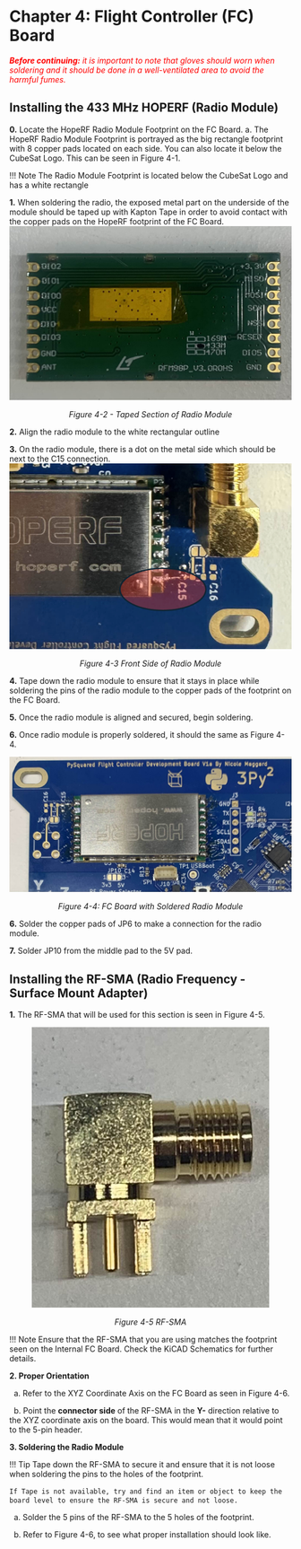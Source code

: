 # Chapter 4: Flight Controller (FC) Board 
<span style="color:red">***Before continuing:** it is important to note that gloves should worn when soldering and it should be done in a well-ventilated area to avoid the harmful fumes.*</span>

## Installing the 433 MHz HOPERF (Radio Module)

**0.** Locate the HopeRF Radio Module Footprint on the FC Board.
  a. The HopeRF Radio Module Footprint is portrayed as the big rectangle footprint with 8 copper pads located on each side. You can also locate it below the CubeSat Logo. This can be seen in Figure 4-1.

!!! Note
    The Radio Module Footprint is located below the CubeSat Logo and has a white rectangle

**1.** When soldering the radio, the exposed metal part on the underside of the module should be taped up with Kapton Tape in order to avoid contact with the copper pads on the HopeRF footprint of the FC Board.
![Figure 4-2](images/radiota.jpeg)
  *<p align="center"> Figure 4-2 - Taped Section of Radio Module</p>*

**2.** Align the radio module to the white rectangular outline 

**3.** On the radio module, there is a dot on the metal side which should be next to the C15 connection.
![Figure 4-3](images/radioc15.png) 
 *<p align="center">Figure 4-3 Front Side of Radio Module </p>*

**4.** Tape down the radio module to ensure that it stays in place while soldering the pins of the radio module to the copper pads of the footprint on the FC Board.

**5.** Once the radio module is aligned and secured, begin soldering.

**6.** Once radio module is properly soldered, it should the same as Figure 4-4.

![Figure 4-4](images/radiofc.jpeg)
*<p align="center">Figure 4-4: FC Board with Soldered Radio Module</p>*

**6.** Solder the copper pads of JP6 to make a connection for the radio module.

**7.** Solder JP10 from the middle pad to the 5V pad.


## Installing the RF-SMA (Radio Frequency - Surface Mount Adapter)

**1.** The RF-SMA that will be used for this section is seen in Figure 4-5.
  <figure>
    <img src="images/RFMA.jpeg"width="500" height="500">
  </figure>
  
  *<p align="center">Figure 4-5 RF-SMA</p>*

!!! Note
    Ensure that the RF-SMA that you are using matches the footprint seen on the Internal FC Board. Check the KiCAD Schematics for further details.

**2. Proper Orientation**

&nbsp;  a. Refer to the XYZ Coordinate Axis on the FC Board as seen in Figure 4-6. 

&nbsp; b. Point the **connector side** of the RF-SMA in the **Y-** direction relative to the XYZ coordinate axis on the board. This would mean that it would point to the 5-pin header.

**3. Soldering the Radio Module** 

!!! Tip 
    Tape down the RF-SMA to secure it and ensure that it is not loose when soldering the pins to the holes of the footprint.
    
    If Tape is not available, try and find an item or object to keep the board level to ensure the RF-SMA is secure and not loose.

&nbsp; a. Solder the 5 pins of the RF-SMA to the 5 holes of the footprint.

&nbsp; b. Refer to Figure 4-6, to see what proper installation should look like.

